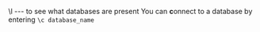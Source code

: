 \\l --- to see what databases are present 
You can **c**onnect to a database by entering `\c database_name`
